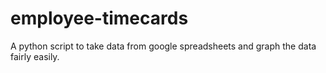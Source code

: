 employee-timecards
==================

A python script to take data from google spreadsheets and graph the data fairly easily.